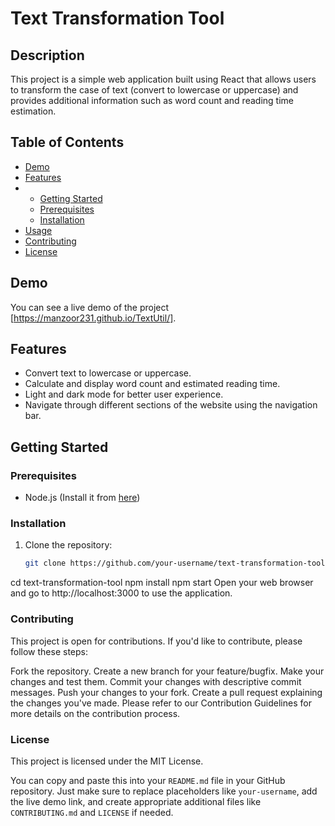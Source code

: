 # Text Transformation Tool

## Description

This project is a simple web application built using React that allows users to transform the case of text (convert to lowercase or uppercase) and provides additional information such as word count and reading time estimation.

## Table of Contents

- [Demo](#demo)
- [Features](#features)
- - [Getting Started](#getting-started)
  - [Prerequisites](#prerequisites)
  - [Installation](#installation)
- [Usage](#usage)
- [Contributing](#contributing)
- [License](#license)

## Demo

You can see a live demo of the project [https://manzoor231.github.io/TextUtil/].

## Features

- Convert text to lowercase or uppercase.
- Calculate and display word count and estimated reading time.
- Light and dark mode for better user experience.
- Navigate through different sections of the website using the navigation bar.

## Getting Started

### Prerequisites

- Node.js (Install it from [here](https://nodejs.org/))

### Installation

1. Clone the repository:

   ```bash
   git clone https://github.com/your-username/text-transformation-tool.git
cd text-transformation-tool
npm install
npm start
Open your web browser and go to http://localhost:3000 to use the application.

### Contributing
This project is open for contributions. If you'd like to contribute, please follow these steps:

Fork the repository.
Create a new branch for your feature/bugfix.
Make your changes and test them.
Commit your changes with descriptive commit messages.
Push your changes to your fork.
Create a pull request explaining the changes you've made.
Please refer to our Contribution Guidelines for more details on the contribution process.

### License
This project is licensed under the MIT License.

You can copy and paste this into your `README.md` file in your GitHub repository. Just make sure to replace placeholders like `your-username`, add the live demo link, and create appropriate additional files like `CONTRIBUTING.md` and `LICENSE` if needed.
